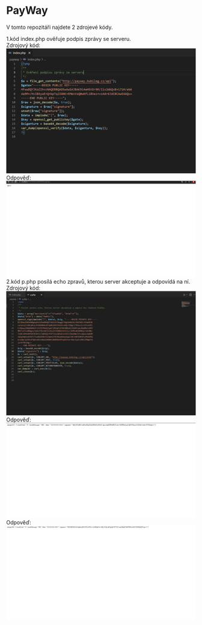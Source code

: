 # PayWay
V tomto repozitáři najdete 2 zdrojevé kódy.

1.kód index.php ověřuje podpis zprávy se serveru.
<br>
Zdrojový kód:
![](img/1.png)
<br>
Odpověď:
![](img/2.png)
<br>
2.kód p.php posílá echo zpravů, kterou server akceptuje a odpovídá na ní.
<br>
Zdrojový kód:
![](img/p.png)
<br>
Odpověď:
![](img/p1.png)
<br>
Odpověď:
![](img/p2.png)
